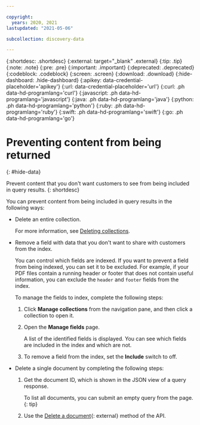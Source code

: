 ```yaml
---

copyright:
  years: 2020, 2021
lastupdated: "2021-05-06"

subcollection: discovery-data

---
```


{:shortdesc: .shortdesc}
{:external: target="_blank" .external}
{:tip: .tip}
{:note: .note}
{:pre: .pre}
{:important: .important}
{:deprecated: .deprecated}
{:codeblock: .codeblock}
{:screen: .screen}
{:download: .download}
{:hide-dashboard: .hide-dashboard}
{:apikey: data-credential-placeholder='apikey'} 
{:url: data-credential-placeholder='url'}
{:curl: .ph data-hd-programlang='curl'}
{:javascript: .ph data-hd-programlang='javascript'}
{:java: .ph data-hd-programlang='java'}
{:python: .ph data-hd-programlang='python'}
{:ruby: .ph data-hd-programlang='ruby'}
{:swift: .ph data-hd-programlang='swift'}
{:go: .ph data-hd-programlang='go'}

# Preventing content from being returned
{: #hide-data}

Prevent content that you don't want customers to see from being included in query results.
{: shortdesc}

You can prevent content from being included in query results in the following ways:

- Delete an entire collection. 

  For more information, see [Deleting collections](/docs/discovery-data?topic=discovery-data-manage-collections#collection-delete).
- Remove a field with data that you don't want to share with customers from the index.

  You can control which fields are indexed. If you want to prevent a field from being indexed, you can set it to be excluded. For example, if your PDF files contain a running header or footer that does not contain useful information, you can exclude the `header` and `footer` fields from the index.

  To manage the fields to index, complete the following steps:

  1.  Click **Manage collections** from the navigation pane, and then click a collection to open it.
  1.  Open the **Manage fields** page.

      A list of the identified fields is displayed. You can see which fields are included in the index and which are not.
  1.  To remove a field from the index, set the **Include** switch to off.

- Delete a single document by completing the following steps:

  1.  Get the document ID, which is shown in the JSON view of a query response.

      To list all documents, you can submit an empty query from the page.
      {: tip}
  1.  Use the [Delete a document](https://cloud.ibm.com/apidocs/discovery-data#deletedocument){: external} method of the API.